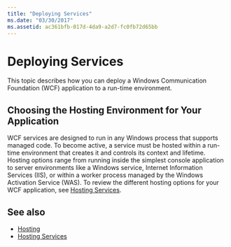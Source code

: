 ```yaml
---
title: "Deploying Services"
ms.date: "03/30/2017"
ms.assetid: ac361bfb-017d-4da9-a2d7-fc0fb72d65bb
---
```

# Deploying Services

This topic describes how you can deploy a Windows Communication Foundation (WCF) application to a run-time environment.  
  
## Choosing the Hosting Environment for Your Application  

 WCF services are designed to run in any Windows process that supports managed code. To become active, a service must be hosted within a run-time environment that creates it and controls its context and lifetime. Hosting options range from running inside the simplest console application to server environments like a Windows service, Internet Information Services (IIS), or within a worker process managed by the Windows Activation Service (WAS). To review the different hosting options for your WCF application, see [Hosting Services](../hosting-services.md).  
  
## See also

- [Hosting](../feature-details/hosting.md)
- [Hosting Services](../hosting-services.md)
